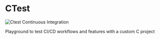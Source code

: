 # CTest

![Ctest Continuous Integration](https://github.com/ermiry/ctest/workflows/Ctest%20Continuous%20Integration/badge.svg?branch=main&event=push)

Playground to test CI/CD workflows and features with a custom C project